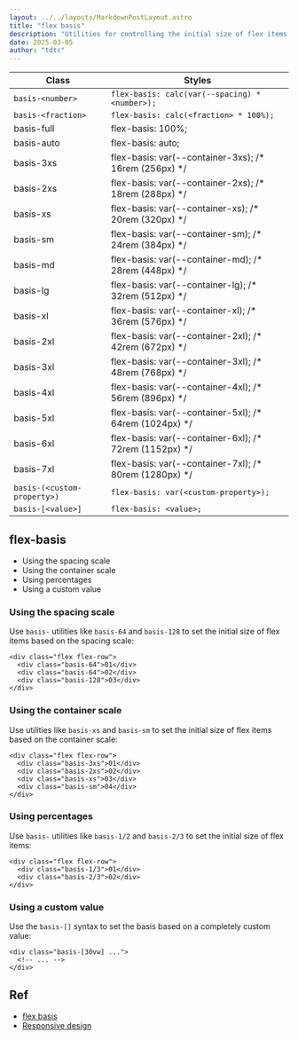 ```yaml
---
layout: ../../layouts/MarkdownPostLayout.astro
title: "flex basis"
description: "Utilities for controlling the initial size of flex items."
date: 2025-03-05
author: "tdtc"
---
```

|Class|Styles|
|-|-|
|`basis-<number>`|`flex-basis: calc(var(--spacing) * <number>);`|
|`basis-<fraction>`|`flex-basis: calc(<fraction> * 100%);`|
|basis-full|flex-basis: 100%;|
|basis-auto|flex-basis: auto;|
|basis-3xs|flex-basis: var(--container-3xs); /* 16rem (256px) */|
|basis-2xs|flex-basis: var(--container-2xs); /* 18rem (288px) */|
|basis-xs|flex-basis: var(--container-xs); /* 20rem (320px) */|
|basis-sm|flex-basis: var(--container-sm); /* 24rem (384px) */|
|basis-md|flex-basis: var(--container-md); /* 28rem (448px) */|
|basis-lg|flex-basis: var(--container-lg); /* 32rem (512px) */|
|basis-xl|flex-basis: var(--container-xl); /* 36rem (576px) */|
|basis-2xl|flex-basis: var(--container-2xl); /* 42rem (672px) */|
|basis-3xl|flex-basis: var(--container-3xl); /* 48rem (768px) */|
|basis-4xl|flex-basis: var(--container-4xl); /* 56rem (896px) */|
|basis-5xl|flex-basis: var(--container-5xl); /* 64rem (1024px) */|
|basis-6xl|flex-basis: var(--container-6xl); /* 72rem (1152px) */|
|basis-7xl|flex-basis: var(--container-7xl); /* 80rem (1280px) */|
|`basis-(<custom-property>)`|`flex-basis: var(<custom-property>);`|
|`basis-[<value>]`|`flex-basis: <value>;`|

## flex-basis
- Using the spacing scale
- Using the container scale
- Using percentages
- Using a custom value

### Using the spacing scale
Use <code>basis-<number></code> utilities like <code>basis-64</code> and <code>basis-128</code> to set 
the initial size of flex items based on the spacing scale:
```
<div class="flex flex-row">
  <div class="basis-64">01</div>
  <div class="basis-64">02</div>
  <div class="basis-128">03</div>
</div>
```
### Using the container scale
Use utilities like <code>basis-xs</code> and <code>basis-sm</code> to set the initial size of flex items based on the container scale:
```
<div class="flex flex-row">
  <div class="basis-3xs">01</div>
  <div class="basis-2xs">02</div>
  <div class="basis-xs">03</div>
  <div class="basis-sm">04</div>
</div>
```
### Using percentages
Use <code>basis-<fraction></code> utilities like <code>basis-1/2</code> and <code>basis-2/3</code> to set the initial size of flex items:
```
<div class="flex flex-row">
  <div class="basis-1/3">01</div>
  <div class="basis-2/3">02</div>
</div>
```
### Using a custom value
Use the <code>basis-[<value>]</code> syntax to set the basis based on a completely custom value:
```
<div class="basis-[30vw] ...">
  <!-- ... -->
</div>
```

## Ref
- [flex basis](https://tailwindcss.com/docs/flex-basis)
- [Responsive design](https://tailwindcss.com/docs/flex-basis#responsive-design)
